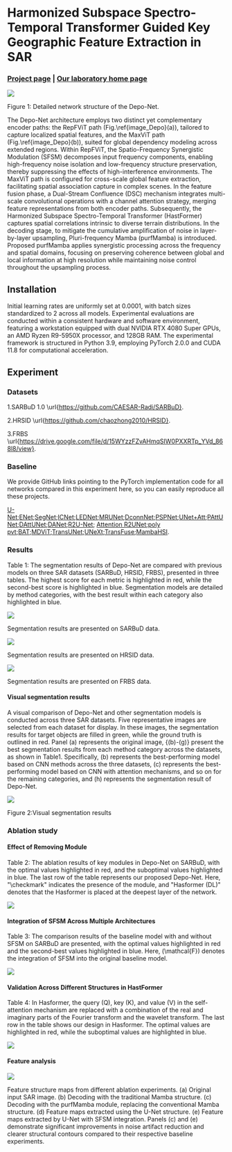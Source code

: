 # Harmonized Subspace Spectro-Temporal Transformer Guided Key Geographic Feature Extraction in SAR

### [Project page](https://github.com/IMOP-lab/Depo-Net) | [Our laboratory home page](https://github.com/IMOP-lab) 

<div align=left>
  <img src="Images/image_Depo_new.png">
</div>
<p align=left>
  Figure 1: Detailed network structure of the Depo-Net.
</p>

The Depo-Net architecture employs two distinct yet complementary encoder paths: the RepFViT path (Fig.\ref{image_Depo}(a)), tailored to capture localized spatial features, and the MaxViT path (Fig.\ref{image_Depo}(b)), suited for global dependency modeling across extended regions. Within RepFViT, the Spatio-Frequency Synergistic Modulation (SFSM) decomposes input frequency components, enabling high-frequency noise isolation and low-frequency structure preservation, thereby suppressing the effects of high-interference environments. The MaxViT path is configured for cross-scale global feature extraction, facilitating spatial association capture in complex scenes. In the feature fusion phase, a Dual-Stream Confluence (DSC) mechanism integrates multi-scale convolutional operations with a channel attention strategy, merging feature representations from both encoder paths. Subsequently, the Harmonized Subspace Spectro-Temporal Transformer (HastFormer) captures spatial correlations intrinsic to diverse terrain distributions. In the decoding stage, to mitigate the cumulative amplification of noise in layer-by-layer upsampling, Pluri-frequency Mamba (purfMamba) is introduced. Proposed purfMamba applies synergistic processing across the frequency and spatial domains, focusing on preserving coherence between global and local information at high resolution while maintaining noise control throughout the upsampling process.

## Installation
Initial learning rates are uniformly set at 0.0001, with batch sizes standardized to 2 across all models.  Experimental evaluations are conducted within a consistent hardware and software environment, featuring a workstation equipped with dual NVIDIA RTX 4080 Super GPUs, an AMD Ryzen R9-5950X processor, and 128GB RAM.  The experimental framework is structured in Python 3.9, employing PyTorch 2.0.0 and CUDA 11.8 for computational acceleration.

## Experiment
### Datasets
1.SARBuD 1.0 \url{https://github.com/CAESAR-Radi/SARBuD}.

2.HRSID \url{https://github.com/chaozhong2010/HRSID}.

3.FRBS \url{https://drive.google.com/file/d/15WYzzFZvAHmqSIW0PXXRTp_YVd_868l8/view}.

### Baseline
We provide GitHub links pointing to the PyTorch implementation code for all networks compared in this experiment here, so you can easily reproduce all these projects.

[U-Net](https://github.com/milesial/Pytorch-UNet);[ENet](https://github.com/davidtvs/PyTorch-ENet);[SegNet](https://github.com/vinceecws/SegNet_PyTorch?tab=readme-ov-file);[ICNet](https://github.com/hszhao/ICNet);[LEDNet](https://github.com/sczhou/LEDNet);[MRUNet](https://github.com/cyan-utokyo/MRUnet.git);[DconnNet](https://github.com/Zyun-Y/DconnNet);[PSPNet](https://github.com/hszhao/PSPNet.git);[UNet+Att](https://github.com/EvilPsyCHo/Attention-PyTorch.git);[PAttUNet](https://github.com/faresbougourzi/PDAtt-Unet);[DAttUNet](https://github.com/faresbougourzi/PDAtt-Unet);[DANet](https://github.com/junfu1115/DANet);[R2U-Net](https://github.com/ncpaddle/R2UNet-paddle); [Attention R2UNet](https://github.com/LeeJunHyun/Image_Segmentation);[poly pvt](https://github.com/DengPingFan/Polyp-PVT.git);[BAT](https://github.com/sharkdp/bat.git);[MDViT](https://github.com/siyi-wind/MDViT.git);[TransUNet](https://github.com/Beckschen/TransUNet.git);[UNeXt](https://github.com/jeya-maria-jose/UNeXt-pytorch.git);[TransFuse](https://github.com/Rayicer/TransFuse.git);[MambaHSI](https://github.com/li-yapeng/MambaHSI.git).

### Results
Table 1: The segmentation results of Depo-Net are compared with previous models on three SAR datasets (SARBuD, HRSID, FRBS), presented in three tables. The highest score for each metric is highlighted in red, while the second-best score is highlighted in blue. Segmentation models are detailed by method categories, with the best result within each category also highlighted in blue.

<div align=left>
  <img src="Tables/SARBuD.jpg">
</div>
<p align=left>
   Segmentation results are presented on SARBuD data.
</p>

<div align=left>
  <img src="Tables/HRSID.jpg">
</div>
<p align=left>
   Segmentation results are presented on HRSID data.
</p>

<div align=left>
  <img src="Tables/FRBS.jpg">
</div>
<p align=left>
   Segmentation results are presented on FRBS data.
</p>

#### Visual segmentation results
A visual comparison of Depo-Net and other segmentation models is conducted across three SAR datasets. Five representative images are selected from each dataset for display. In these images, the segmentation results for target objects are filled in green, while the ground truth is outlined in red. Panel (a) represents the original image, {(b)-(g)} present the best segmentation results from each method category across the datasets, as shown in Table1. Specifically, (b) represents the best-performing model based on CNN methods across the three datasets, (c) represents the best-performing model based on CNN with attention mechanisms, and so on for the remaining categories, and (h) represents the segmentation result of Depo-Net.
<div align=left>
  <img src="Images/image_dif_scene.png">
</div>
<p align=left>
    Figure 2:Visual segmentation results
</p>

### Ablation study

#### Effect of Removing Module
Table 2: The ablation results of key modules in Depo-Net on SARBuD, with the optimal values highlighted in red, and the suboptimal values highlighted in blue. The last row of the table represents our proposed Depo-Net. Here, "\checkmark" indicates the presence of the module, and "Hasformer (DL)" denotes that the Hasformer is placed at the deepest layer of the network.

<div align=left>
  <img src="Tables/Table2.jpg">
</div>
<p align=left>
</p>

#### Integration of SFSM Across Multiple Architectures

Table 3: The comparison results of the baseline model with and without SFSM on SARBuD are presented, with the optimal values highlighted in red and the second-best values highlighted in blue. Here, \(\mathcal{F}\) denotes the integration of SFSM into the original baseline model.

<div align=left>
  <img src="Tables/Table3.jpg">
</div>
<p align=left>
</p>

#### Validation Across Different Structures in HastFormer

Table 4: In Hasformer, the query (Q), key (K), and value (V) in the self-attention mechanism are replaced with a combination of the real and imaginary parts of the Fourier transform and the wavelet transform. The last row in the table shows our design in Hasformer. The optimal values are highlighted in red, while the suboptimal values are highlighted in blue.

<div align=left>
  <img src="Tables/Table4.jpg">
</div>
<p align=left>
</p>

#### Feature analysis

<div align=left>
  <img src="Images/image_ab_fe.png">
</div>
<p align=left>
</p>

Feature structure maps from different ablation experiments. (a) Original input SAR image. (b) Decoding with the traditional Mamba structure. (c) Decoding with the purfMamba module, replacing the conventional Mamba structure. (d) Feature maps extracted using the U-Net structure. (e) Feature maps extracted by U-Net with SFSM integration. Panels (c) and (e) demonstrate significant improvements in noise artifact reduction and clearer structural contours compared to their respective baseline experiments.


